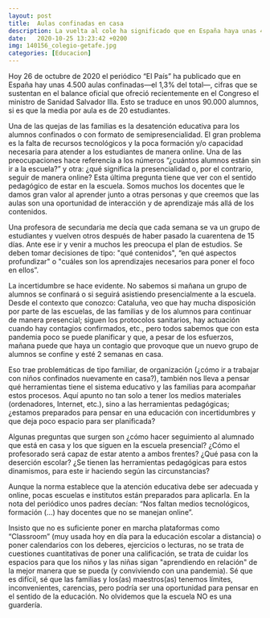 ```yaml
---
layout: post
title:  Aulas confinadas en casa
description: La vuelta al cole ha significado que en España haya unas 4.500 aulas confinadas—el 1,3% del total—. Esto se traduce en unos 90.000 estudiantes que vuelven a sus casa durante 2 semanas.
date:   2020-10-25 13:23:42 +0200
img: 140156_colegio-getafe.jpg
categories: [Educacion]
---
```


Hoy 26 de octubre de 2020 el periódico “El País” ha publicado que en España hay unas 4.500 aulas confinadas—el 1,3% del total—, cifras que se sustentan en el balance oficial que ofreció recientemente en el Congreso el ministro de Sanidad Salvador Illa. Esto se traduce en unos 90.000 alumnos, si es que la media por aula es de 20 estudiantes.

Una de las quejas de las familias es la desatención educativa para los alumnos confinados o con formato de semipresencialidad. El gran problema es la falta de recursos tecnológicos y la poca formación y/o capacidad necesaria para atender a los estudiantes de manera online. Una de las preocupaciones hace referencia a los números “¿cuántos alumnos están sin ir a la escuela?” y otra: ¿qué significa la presencialidad o, por el contrario, seguir de manera online? Esta última pregunta tiene que ver con el sentido pedagógico de estar en la escuela. Somos muchos los docentes que le damos gran valor al aprender junto a otras personas y que creemos que las aulas son una oportunidad de interacción y de aprendizaje más allá de los contenidos.

Una profesora de secundaria me decía que cada semana se va un grupo de estudiantes y vuelven otros después de haber pasado la cuarentena de 15 días. Ante ese ir y venir a muchos les preocupa el plan de estudios. Se deben tomar decisiones de tipo: "qué contenidos", “en qué aspectos profundizar" o "cuáles son los aprendizajes necesarios para poner el foco en ellos”.

La incertidumbre se hace evidente. No sabemos si mañana un grupo de alumnos se confinará o si seguirá asistiendo presencialmente a la escuela. Desde el contexto que conozco: Cataluña, veo que hay mucha disposición por parte de las escuelas, de las familias y de los alumnos para continuar de manera presencial; siguen los protocolos sanitarios, hay actuación cuando hay contagios confirmados, etc., pero todos sabemos que con esta pandemia poco se puede planificar y que, a pesar de los esfuerzos, mañana puede que haya un contagio que provoque que un nuevo grupo de alumnos se confine y esté 2 semanas en casa.

Eso trae problemáticas de tipo familiar, de organización (¿cómo ir a trabajar con niños confinados nuevamente en casa?), también nos lleva a pensar qué herramientas tiene el sistema educativo y las familias para acompañar estos procesos. Aquí apunto no tan solo a tener los medios materiales (ordenadores, Internet, etc.), sino a las herramientas pedagógicas; ¿estamos preparados para pensar en una educación con incertidumbres y que deja poco espacio para ser planificada?

Algunas preguntas que surgen son ¿cómo hacer seguimiento al alumnado que está en casa y los que siguen en la escuela presencial? ¿Cómo el profesorado será capaz de estar atento a ambos frentes? ¿Qué pasa con la deserción escolar? ¿Se tienen las herramientas pedagógicas para estos dinamismos, para este ir haciendo según las circunstancias?

Aunque la norma establece que la atención educativa debe ser adecuada y online, pocas escuelas e institutos están preparados para aplicarla. En la nota del periódico unos padres decían: “Nos faltan medios tecnológicos, formación (...) hay docentes que no se manejan online”.

Insisto que no es suficiente poner en marcha plataformas como “Classroom” (muy usada hoy en día para la educación escolar a distancia) o poner calendarios con los deberes, ejercicios o lecturas, no se trata de cuestiones cuantitativas de poner una calificación, se trata de cuidar los espacios para que los niños y las niñas sigan "aprendiendo en relación" de la mejor manera que se pueda (y conviviendo con una pandemia). Sé que es difícil, sé que las familias y los(as) maestros(as) tenemos límites, inconvenientes, carencias, pero podría ser una oportunidad para pensar en el sentido de la educación. No olvidemos que la escuela NO es una guardería.
